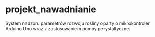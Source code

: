 # projekt_nawadnianie
System nadzoru parametrów rozwoju rośliny oparty o mikrokontroler Arduino Uno wraz z zastosowaniem pompy perystaltycznej 

